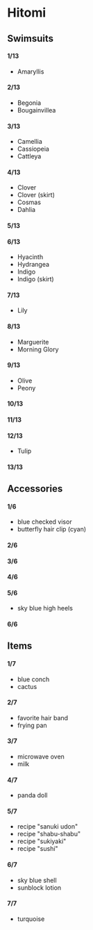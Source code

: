 # Hitomi

## Swimsuits

#### 1/13
- Amaryllis

#### 2/13
- Begonia
- Bougainvillea

#### 3/13
- Camellia
- Cassiopeia
- Cattleya

#### 4/13
- Clover
- Clover (skirt)
- Cosmas
- Dahlia

#### 5/13

#### 6/13
- Hyacinth
- Hydrangea
- Indigo
- Indigo (skirt)

#### 7/13
- Lily

#### 8/13
- Marguerite
- Morning Glory

#### 9/13
- Olive
- Peony

#### 10/13

#### 11/13

#### 12/13
- Tulip

#### 13/13

## Accessories

#### 1/6
- blue checked visor
- butterfly hair clip (cyan)

#### 2/6

#### 3/6

#### 4/6

#### 5/6
- sky blue high heels

#### 6/6

## Items

#### 1/7
- blue conch
- cactus

#### 2/7
- favorite hair band
- frying pan

#### 3/7
- microwave oven
- milk

#### 4/7
- panda doll

#### 5/7
- recipe "sanuki udon"
- recipe "shabu-shabu"
- recipe "sukiyaki"
- recipe "sushi"

#### 6/7
- sky blue shell
- sunblock lotion

#### 7/7
- turquoise
